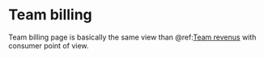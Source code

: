 # Team billing

Team billing page is basically the same view than @ref:[Team revenus](../producerusage/4-revenus.md) with consumer point of view.

